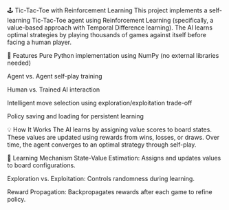 🕹️ Tic-Tac-Toe with Reinforcement Learning
This project implements a self-learning Tic-Tac-Toe agent using Reinforcement Learning (specifically, a value-based approach with Temporal Difference learning). The AI learns optimal strategies by playing thousands of games against itself before facing a human player.

🚀 Features
Pure Python implementation using NumPy (no external libraries needed)

Agent vs. Agent self-play training

Human vs. Trained AI interaction

Intelligent move selection using exploration/exploitation trade-off

Policy saving and loading for persistent learning

💡 How It Works
The AI learns by assigning value scores to board states. These values are updated using rewards from wins, losses, or draws. Over time, the agent converges to an optimal strategy through self-play.

🧠 Learning Mechanism
State-Value Estimation: Assigns and updates values to board configurations.

Exploration vs. Exploitation: Controls randomness during learning.

Reward Propagation: Backpropagates rewards after each game to refine policy.
